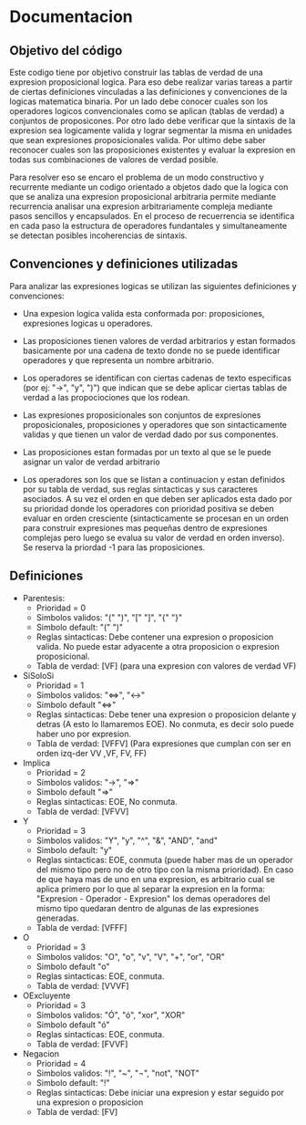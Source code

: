# Documentacion

## Objetivo del código

Este codigo tiene por objetivo construir las tablas de verdad de una expresion proposicional logica. Para eso debe realizar varias tareas a partir de ciertas definiciones vinculadas a las definiciones y convenciones de la logicas matematica binaria. Por un lado debe conocer cuales son los operadores logicos convencionales como se aplican (tablas de verdad) a conjuntos de proposicones. Por otro lado debe verificar que la sintaxis de la expresion sea logicamente valida y lograr segmentar la misma en unidades que sean expresiones proposicionales valida. Por ultimo debe saber reconocer cuales son las proposiciones existentes y evaluar la expresion en todas sus combinaciones de valores de verdad posible. 

Para resolver eso se encaro el problema de un modo constructivo y recurrente mediante un codigo orientado a objetos dado que la logica con que se analiza una expresion proposicional arbitraria permite mediante recurrencia analisar una expresion arbitrariamente compleja mediante pasos sencillos y encapsulados. En el proceso de recuerrencia se identifica en cada paso la estructura de operadores fundantales y simultaneamente se detectan posibles incoherencias de sintaxis. 

## Convenciones y definiciones utilizadas

Para analizar las expresiones logicas se utilizan las siguientes definiciones y convenciones:

- Una expesion logica valida esta conformada por: proposiciones, expresiones logicas u operadores. 
- Las proposiciones tienen valores de verdad arbitrarios y estan formados basicamente por una cadena de texto donde no se puede identificar operadores y que representa un nombre arbitrario. 
- Los operadores se identifican con ciertas cadenas de texto especificas (por ej: "->", "y", ")") que indican que se debe aplicar ciertas tablas de verdad a las propociociones que los rodean.
- Las expresiones proposicionales son conjuntos de expresiones proposicionales, proposiciones y operadores que son sintacticamente validas y que tienen un valor de verdad dado por sus componentes.

- Las proposiciones estan formadas por un texto al que se le puede asignar un valor de verdad arbitrario
- Los operadores son los que se listan a continuacion y estan definidos por su tabla de verdad, sus reglas sintacticas y sus caracteres asociados. A su vez el orden en que deben ser aplicados esta dado por su prioridad donde los operadores con prioridad positiva se deben evaluar en orden cresciente (sintacticamente se procesan en un orden para construir expresiones mas pequeñas dentro de expresiones complejas pero luego se evalua su valor de verdad en orden inverso). Se reserva la priordad -1 para las proposiciones.

## Definiciones

  - Parentesis: 
    - Prioridad = 0
    - Simbolos validos: "(" ")", "[" "]", "{" "}"
    - Simbolo default: "(" ")"
    - Reglas sintacticas: Debe contener una expresion o proposicion valida. No puede estar adyacente a otra proposicion o expresion proposicional.
    - Tabla de verdad: [VF] (para una expresion con valores de verdad VF)
  - SiSoloSi
    - Prioridad = 1
    - Simbolos validos: "<=>", "<->"
    - Simbolo default "<=>"
    - Reglas sintacticas: Debe tener una expresion o proposicion delante y detras (A esto lo llamaremos EOE). No conmuta, es decir solo puede haber uno por expresion.
    - Tabla de verdad: [VFFV] (Para expresiones que cumplan con ser en orden izq-der VV ,VF, FV, FF)
  - Implica
    - Prioridad = 2
    - Simbolos validos: "->", "=>"
    - Simbolo default "=>"
    - Reglas sintacticas: EOE, No conmuta.
    - Tabla de verdad: [VFVV]
  - Y
    - Prioridad = 3
    - Simbolos validos: "Y", "y", "^", "&", "AND", "and"
    - Simbolo default: "y"
    - Reglas sintacticas: EOE, conmuta (puede haber mas de un operador del mismo tipo pero no de otro tipo con la misma prioridad). En caso de que haya mas de uno en una expresion, es arbitrario cual se aplica primero por lo que al separar la expresion en la forma: "Expresion - Operador - Expresion" los demas operadores del mismo tipo quedaran dentro de algunas de las expresiones generadas.
    - Tabla de verdad: [VFFF]
  - O
    - Prioridad = 3
    - Simbolos validos: "O", "o", "v", "V", "+", "or", "OR" 
    - Simbolo default "o"
    - Reglas sintacticas: EOE, conmuta.
    - Tabla de verdad: [VVVF] 
  - OExcluyente
    - Prioridad = 3
    - Simbolos validos: "Ó", "ó", "xor", "XOR"
    - Simbolo default "ó"
    - Reglas sintacticas: EOE, conmuta.
    - Tabla de verdad: [FVVF]
  - Negacion
    - Prioridad = 4
    - Simbolos validos: "!", "~", "¬", "not", "NOT"
    - Simbolo default: "!"
    - Reglas sintacticas: Debe iniciar una expresion y estar seguido por una expresion o proposicion
    - Tabla de verdad: [FV]